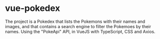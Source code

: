 # vue-pokedex
The project is a Pokedex that lists the Pokemons with their names and images, and that contains a search engine to filter the Pokemoes by their names. Using the "PokeApi" API, in VueJS   with TypeScript, CSS and Axios.
